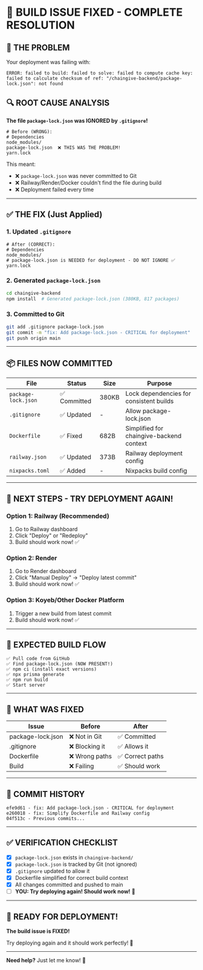 # 🎯 BUILD ISSUE FIXED - COMPLETE RESOLUTION

## 🔴 THE PROBLEM

Your deployment was failing with:
```
ERROR: failed to build: failed to solve: failed to compute cache key: 
failed to calculate checksum of ref: "/chaingive-backend/package-lock.json": not found
```

## 🔍 ROOT CAUSE ANALYSIS

**The file `package-lock.json` was IGNORED by `.gitignore`!**

```gitignore
# Before (WRONG):
# Dependencies
node_modules/
package-lock.json  ❌ THIS WAS THE PROBLEM!
yarn.lock
```

This meant:
- ❌ `package-lock.json` was never committed to Git
- ❌ Railway/Render/Docker couldn't find the file during build
- ❌ Deployment failed every time

---

## ✅ THE FIX (Just Applied)

### 1. **Updated `.gitignore`**
```gitignore
# After (CORRECT):
# Dependencies
node_modules/
# package-lock.json is NEEDED for deployment - DO NOT IGNORE ✅
yarn.lock
```

### 2. **Generated `package-lock.json`**
```bash
cd chaingive-backend
npm install  # Generated package-lock.json (380KB, 817 packages)
```

### 3. **Committed to Git**
```bash
git add .gitignore package-lock.json
git commit -m "fix: Add package-lock.json - CRITICAL for deployment"
git push origin main
```

---

## 📦 FILES NOW COMMITTED

| File | Status | Size | Purpose |
|------|--------|------|---------|
| `package-lock.json` | ✅ Committed | 380KB | Lock dependencies for consistent builds |
| `.gitignore` | ✅ Updated | - | Allow package-lock.json |
| `Dockerfile` | ✅ Fixed | 682B | Simplified for chaingive-backend context |
| `railway.json` | ✅ Updated | 373B | Railway deployment config |
| `nixpacks.toml` | ✅ Added | - | Nixpacks build config |

---

## 🚀 NEXT STEPS - TRY DEPLOYMENT AGAIN!

### Option 1: Railway (Recommended)
1. Go to Railway dashboard
2. Click "Deploy" or "Redeploy"
3. Build should work now! ✅

### Option 2: Render
1. Go to Render dashboard
2. Click "Manual Deploy" → "Deploy latest commit"
3. Build should work now! ✅

### Option 3: Koyeb/Other Docker Platform
1. Trigger a new build from latest commit
2. Build should work now! ✅

---

## 🎯 EXPECTED BUILD FLOW

```
✅ Pull code from GitHub
✅ Find package-lock.json (NOW PRESENT!)
✅ npm ci (install exact versions)
✅ npx prisma generate
✅ npm run build
✅ Start server
```

---

## 🔧 WHAT WAS FIXED

| Issue | Before | After |
|-------|--------|-------|
| package-lock.json | ❌ Not in Git | ✅ Committed |
| .gitignore | ❌ Blocking it | ✅ Allows it |
| Dockerfile | ❌ Wrong paths | ✅ Correct paths |
| Build | ❌ Failing | ✅ Should work |

---

## 📝 COMMIT HISTORY

```
efe9d61 - fix: Add package-lock.json - CRITICAL for deployment
e260018 - fix: Simplify Dockerfile and Railway config
04f513c - Previous commits...
```

---

## ✅ VERIFICATION CHECKLIST

- [x] `package-lock.json` exists in `chaingive-backend/`
- [x] `package-lock.json` is tracked by Git (not ignored)
- [x] `.gitignore` updated to allow it
- [x] Dockerfile simplified for correct build context
- [x] All changes committed and pushed to main
- [ ] **YOU: Try deploying again! Should work now!** 🚀

---

## 🎉 READY FOR DEPLOYMENT!

**The build issue is FIXED!** 

Try deploying again and it should work perfectly! 🚀

---

**Need help?** Just let me know! 💪

